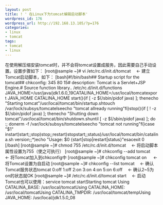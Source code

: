 ```yaml
---
layout: post
title: ! ' 在Linux下为tomcat编辑启动脚本'
wordpress_id: 176
wordpress_url: http://192.168.13.105/?p=176
categories:
- linux
- tomcat
tags:
- tomcat
- linux
---
```

在使用解压缩安装tomcat时，并不会将tomcat设置成服务，因此需要自己手动设置。设置步骤如下：<!--more-->
[root@sample ~]# vi /etc/rc.d/init.d/tomcat　 ← 建立Tomcat启动脚本，如下：
[bash]#!/bin/bash## Startup script for the tomcat## chkconfig: 345 80 15# description: Tomcat is a Servlet+JSP Engine.# Source function library.. /etc/rc.d/init.d/functions JAVA_HOME=/usr/java/jdk1.6.0_19CATALINA_HOME=/usr/local/tomcatexport JAVA_HOME CATALINA_HOME start(){if [ -z $(/sbin/pidof java) ]; thenecho &quot;Starting tomcat&quot;/usr/local/tomcat/bin/startup.shtouch /var/lock/subsys/tomcatelseecho &quot;tomcat allready running&quot;fi}stop(){if [ ! -z $(/sbin/pidof java) ]; thenecho &quot;Shutting down tomcat&quot;/usr/local/tomcat/bin/shutdown.shuntil [ -z $(/sbin/pidof java) ]; do :; donerm -f /var/lock/subsys/tomcatelseecho &quot;tomcat not running&quot;fi}case &quot;$1&quot; instart)start;;stop)stop;;restart)stopstart;;status)/usr/local/tomcat/bin/catalina.sh version;;*)echo &quot;Usage: $0 {start|stop|restart|status}&quot;esacexit 0
[/bash]
[root@sample ~]# chmod 755 /etc/rc.d/init.d/tomcat　 ← 将启动脚本属性设置为755（使之可执行）
[root@sample ~]# chkconfig --add tomcat　 ← 将Tomcat加入到chkconfig中
[root@sample ~]# chkconfig tomcat on 　 ← 将Tomcat设置为自启动
[root@sample ~]# chkconfig --list tomcat　 ← 确认Tomcat服务状态tomcat 0:off 1:off 2:on 3:on 4:on 5:on 6:off　 ← 确认2~5为on的状态就OK
[root@sample ~]# /etc/rc.d/init.d/tomcat start　 ← 启动Tomcat也可以使用：service tomcat startStarting tomcat 
Using CATALINA_BASE: /usr/local/tomcatUsing CATALINA_HOME: /usr/local/tomcatUsing CATALINA_TMPDIR: /usr/local/tomcat/tempUsing JAVA_HOME: /usr/local/jdk1.5.0_08
